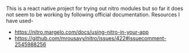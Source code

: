This is a react native project for trying out nitro modules but so far it does not seem to be working by following official documentation.
Resources I have used-
* https://nitro.margelo.com/docs/using-nitro-in-your-app
* https://github.com/mrousavy/nitro/issues/422#issuecomment-2545988256
